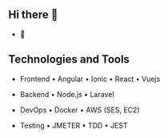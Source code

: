 ## Hi there 👋


- 🔭 
## Technologies and Tools
- Frontend
•  Angular
• Ionic
• React
• Vuejs

- Backend
•  Node.js
•  Laravel

- DevOps
•  Docker
•  AWS (SES, EC2)

- Testing
•  JMETER
•  TDD
•  JEST

